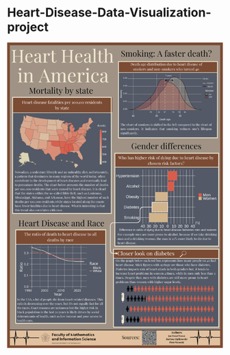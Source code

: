# Heart-Disease-Data-Visualization-project
![Plakat](https://github.com/kozaka93/2024Z-DataVisualizationTechniques/blob/main/projects/project1/Taran_Wysocki_Zabkowski/TWD-Heart-Disease-Plakat.png?raw=true)
